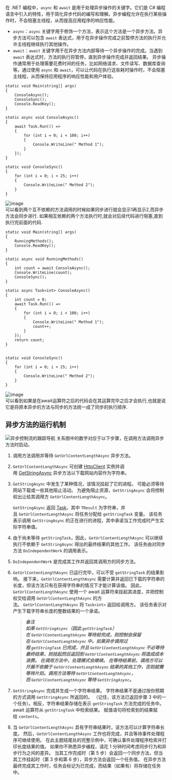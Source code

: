 在 .NET 编程中，`async` 和 `await` 是用于处理异步操作的关键字。它们是 C# 编程语言中引入的特性，用于简化异步代码的编写和理解。异步编程允许在执行某些操作时，不会阻塞主线程，从而提高应用程序的响应性能。
- `async`：`async` 关键字用于修饰一个方法，表示这个方法是一个异步方法。异步方法可以包含 `await` 表达式，用于在异步操作完成之前暂停方法的执行并允许主线程继续执行其他操作。
- `await`：`await` 关键字用于在异步方法内部等待一个异步操作的完成。当遇到 `await` 表达式时，方法的执行将暂停，直到异步操作完成并返回结果。
异步操作通常用于处理需要花费时间的任务，比如网络请求、文件读写、数据库查询等。通过使用 `async` 和 `await`，可以让代码在执行这些耗时操作时，不会阻塞主线程，从而保持应用程序的响应性能和用户体验。
```
static void Main(string[] args)
{
    ConsoleAsync();
    ConsoleSync();
    Console.ReadKey();
}

static async void ConsoleAsync()
{
    await Task.Run(() =>
    {
        for (int i = 0; i < 100; i++)
        {
            Console.WriteLine(" Method 1");
        }
    });
}

static void ConsoleSync()
{
    for (int i = 0; i < 25; i++)
    {
        Console.WriteLine(" Method 2");
    }
}
```
![image](https://github.com/satoi-fish/CodeNote/assets/81409285/9ec26732-06b6-4b37-a2bf-368637ef826a)
<br/>可以看到两个互不依赖的方法调用的时候如果同步进行就会显示1再显示2,而异步方法会同步进行.
如果相互依赖的两个方法执行时,就会对后续代码进行阻塞,直到执行完前面的代码.
```
static void Main(string[] args)  
{  
    RunningMethods();  
    Console.ReadKey();  
}  
  
static async void RunningMethods()  
{    
    int count = await ConsoleAsync();  
    Console.WriteLine(count);  
    ConsoleSync();
}  
  
static async Task<int> ConsoleAsync()  
{  
    int count = 0;  
    await Task.Run(() =>  
    {  
        for (int i = 0; i < 100; i++)  
        {  
            Console.WriteLine(" Method 1");  
            count++;  
        }  
    });  
    return count;  
}  
  
  
static void ConsoleSync()  
{  
    for (int i = 0; i < 25; i++)  
    {  
        Console.WriteLine(" Method 2");  
    }  
}
```
![image](https://github.com/satoi-fish/CodeNote/assets/81409285/45036c28-bcab-4b02-b0ed-effa6e61b639)
<br/>可以看到如果是在await运算符之后的代码会在其运算完毕之后才会执行,也就是说它是将原本异步的方法与同步的方法统一成了同步的执行顺序.
##   异步方法的运行机制
![异步控制流的跟踪导航](https://learn.microsoft.com/zh-cn/dotnet/csharp/asynchronous-programming/media/task-asynchronous-programming-model/navigation-trace-async-program.png)
关系图中的数字对应于以下步骤，在调用方法调用异步方法时启动。
1. 调用方法调用并等待 `GetUrlContentLengthAsync` 异步方法。
    
2. `GetUrlContentLengthAsync` 可创建 [HttpClient](https://learn.microsoft.com/zh-cn/dotnet/api/system.net.http.httpclient) 实例并调用 [GetStringAsync](https://learn.microsoft.com/zh-cn/dotnet/api/system.net.http.httpclient.getstringasync) 异步方法以下载网站内容作为字符串。
    
3. `GetStringAsync` 中发生了某种情况，该情况挂起了它的进程。 可能必须等待网站下载或一些其他阻止活动。 为避免阻止资源，`GetStringAsync` 会将控制权出让给其调用方 `GetUrlContentLengthAsync`。
    
    `GetStringAsync` 返回 [Task<TResult>](https://learn.microsoft.com/zh-cn/dotnet/api/system.threading.tasks.task-1)，其中 `TResult` 为字符串，并且 `GetUrlContentLengthAsync` 将任务分配给 `getStringTask` 变量。 该任务表示调用 `GetStringAsync` 的正在进行的进程，其中承诺当工作完成时产生实际字符串值。
    
4. 由于尚未等待 `getStringTask`，因此，`GetUrlContentLengthAsync` 可以继续执行不依赖于 `GetStringAsync` 得出的最终结果的其他工作。 该任务由对同步方法 `DoIndependentWork` 的调用表示。
    
5. `DoIndependentWork` 是完成其工作并返回其调用方的同步方法。
    
6. `GetUrlContentLengthAsync` 已运行完毕，可以不受 `getStringTask` 的结果影响。 接下来，`GetUrlContentLengthAsync` 需要计算并返回已下载的字符串的长度，但该方法只有在获得字符串的情况下才能计算该值。
	因此，`GetUrlContentLengthAsync` 使用一个 await 运算符来挂起其进度，并把控制权交给调用 `GetUrlContentLengthAsync` 的方法。 `GetUrlContentLengthAsync` 将 `Task<int>` 返回给调用方。 该任务表示对产生下载字符串长度的整数结果的一个承诺。
    
   > ***备注***<br/>
   > ***如果 `GetStringAsync`（因此 `getStringTask`）在 `GetUrlContentLengthAsync` 等待前完成，则控制会保留在 `GetUrlContentLengthAsync` 中。如果异步调用过程 `getStringTask` 已完成，并且 `GetUrlContentLengthAsync` 不必等待最终结果，则挂起然后返回到 `GetUrlContentLengthAsync` 将造成成本浪费。***
    > ***在调用方法中，处理模式会继续。 在等待结果前，调用方可以开展不依赖于 `GetUrlContentLengthAsync` 结果的其他工作，否则就需等待片刻。调用方法等待 `GetUrlContentLengthAsync`，而 `GetUrlContentLengthAsync` 等待 `GetStringAsync`。***
    
7. `GetStringAsync` 完成并生成一个字符串结果。 字符串结果不是通过按你预期的方式调用 `GetStringAsync` 所返回的。 （记住，该方法已返回步骤 3 中的一个任务）。相反，字符串结果存储在表示 `getStringTask` 方法完成的任务中。 await 运算符从 `getStringTask` 中检索结果。 赋值语句将检索到的结果赋给 `contents`。
    
8. 当 `GetUrlContentLengthAsync` 具有字符串结果时，该方法可以计算字符串长度。 然后，`GetUrlContentLengthAsync` 工作也将完成，并且等待事件处理程序可继续使用。 在此主题结尾处的完整示例中，可确认事件处理程序检索并打印长度结果的值。 如果你不熟悉异步编程，请花 1 分钟时间考虑同步行为和异步行为之间的差异。 当其工作完成时（第 5 步）会返回一个同步方法，但当其工作挂起时（第 3 步和第 6 步），异步方法会返回一个任务值。 在异步方法最终完成其工作时，任务会标记为已完成，而结果（如果有）将存储在任务中。
